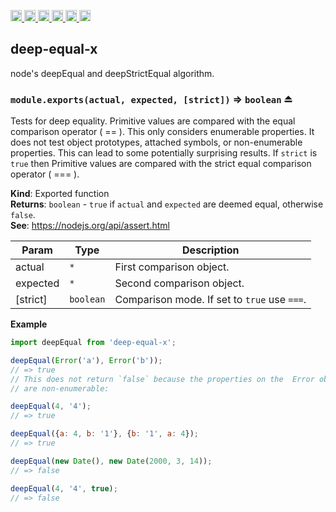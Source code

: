 <a
  href="https://travis-ci.org/Xotic750/deep-equal-x"
  title="Travis status">
<img
  src="https://travis-ci.org/Xotic750/deep-equal-x.svg?branch=master"
  alt="Travis status" height="18">
</a>
<a
  href="https://david-dm.org/Xotic750/deep-equal-x"
  title="Dependency status">
<img src="https://david-dm.org/Xotic750/deep-equal-x/status.svg"
  alt="Dependency status" height="18"/>
</a>
<a
  href="https://david-dm.org/Xotic750/deep-equal-x?type=dev"
  title="devDependency status">
<img src="https://david-dm.org/Xotic750/deep-equal-x/dev-status.svg"
  alt="devDependency status" height="18"/>
</a>
<a
  href="https://badge.fury.io/js/deep-equal-x"
  title="npm version">
<img src="https://badge.fury.io/js/deep-equal-x.svg"
  alt="npm version" height="18">
</a>
<a
  href="https://www.jsdelivr.com/package/npm/deep-equal-x"
  title="jsDelivr hits">
<img src="https://data.jsdelivr.com/v1/package/npm/deep-equal-x/badge?style=rounded"
  alt="jsDelivr hits" height="18">
</a>
<a
  href="https://bettercodehub.com/results/Xotic750/deep-equal-x"
  title="bettercodehub score">
<img src="https://bettercodehub.com/edge/badge/Xotic750/deep-equal-x?branch=master"
  alt="bettercodehub score" height="18">
</a>

<a name="module_deep-equal-x"></a>

## deep-equal-x

node's deepEqual and deepStrictEqual algorithm.

<a name="exp_module_deep-equal-x--module.exports"></a>

### `module.exports(actual, expected, [strict])` ⇒ <code>boolean</code> ⏏

Tests for deep equality. Primitive values are compared with the equal
comparison operator ( == ). This only considers enumerable properties.
It does not test object prototypes, attached symbols, or non-enumerable
properties. This can lead to some potentially surprising results. If
`strict` is `true` then Primitive values are compared with the strict
equal comparison operator ( === ).

**Kind**: Exported function  
**Returns**: <code>boolean</code> - `true` if `actual` and `expected` are deemed equal,
otherwise `false`.  
**See**: https://nodejs.org/api/assert.html

| Param    | Type                 | Description                                  |
| -------- | -------------------- | -------------------------------------------- |
| actual   | <code>\*</code>      | First comparison object.                     |
| expected | <code>\*</code>      | Second comparison object.                    |
| [strict] | <code>boolean</code> | Comparison mode. If set to `true` use `===`. |

**Example**

```js
import deepEqual from 'deep-equal-x';

deepEqual(Error('a'), Error('b'));
// => true
// This does not return `false` because the properties on the  Error object
// are non-enumerable:

deepEqual(4, '4');
// => true

deepEqual({a: 4, b: '1'}, {b: '1', a: 4});
// => true

deepEqual(new Date(), new Date(2000, 3, 14));
// => false

deepEqual(4, '4', true);
// => false
```
